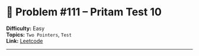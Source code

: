 # 🧩 Problem #111 – Pritam Test 10

**Difficulty:** Easy  
**Topics:**  `Two Pointers`, `Test`  
**Link:** [Leetcode](https://leetcode.com/problems/adjacent-increasing-subarrays-detection-ii)

---
